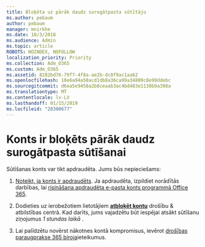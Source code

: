 ```yaml
---
title: Bloķēta uz pārāk daudz surogātpasta sūtītāju
ms.author: pebaum
author: pebaum
manager: mnirkhe
ms.date: 10/3/2018
ms.audience: Admin
ms.topic: article
ROBOTS: NOINDEX, NOFOLLOW
localization_priority: Priority
ms.collection: Adm_O365
ms.custom: Adm_O365
ms.assetid: 8282bd76-79f7-4f8a-ae2b-dc8f9ac1aa62
ms.openlocfilehash: 10e6a94a58acd1db8a36ca99a34809c8e99ddebc
ms.sourcegitcommit: d6ea5e9458a2b8ceaab3ac4bd483e1130b9a398a
ms.translationtype: MT
ms.contentlocale: lv-LV
ms.lasthandoff: 01/15/2019
ms.locfileid: "28300677"
---
```

# <a name="account-is-blocked-for-sending-too-much-spam"></a>Konts ir bloķēts pārāk daudz surogātpasta sūtīšanai

Sūtīšanas konts var tikt apdraudēta. Jums būs nepieciešams:
  
1. [Noteikt, ja konts ir apdraudēts](https://support.microsoft.com/help/2551603/how-to-determine-whether-your-office-365-account-has-been-compromised). Ja apdraudēta, izpildiet norādītās darbības, lai [risināšana apdraudēta e-pasta konts programmā Office 365](https://docs.microsoft.com/office365/securitycompliance/responding-to-a-compromised-email-account).
    
2. Dodieties uz ierobežotiem lietotājiem **[atbloķēt kontu](https://protection.office.com/?hash=/restrictedusers)** drošību &amp; atbilstības centrā. Kad darīts, jums vajadzētu būt iespējai atsākt sūtīšanu ziņojumus *1 stundas laikā* . 
    
3. Lai palīdzētu novērst nākotnes kontā kompromisus, ievērot [drošības paraugprakse 365 biroja](https://support.office.com/article/9295e396-e53d-49b9-ae9b-0b5828cdedc3.aspx)ieteikumus.
  

